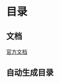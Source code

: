 # 目录

## 文档

[官方文档](https://groovy-lang.org/documentation.html)

## 自动生成目录

<AutoBuilderNavigation></AutoBuilderNavigation>
